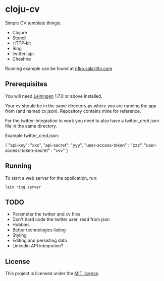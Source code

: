 # cloju-cv

Simple CV template thingie. 

* Clojure
* Stencil
* HTTP-kit
* Ring
* twitter-api
* Cheshire

Running example can be found at [n1ko.salaliitto.com][1]

## Prerequisites

You will need [Leiningen][2] 1.7.0 or above installed.

Your cv should be in the same directory as where you are running the app from (and named cv.json).
Repository contains mine for reference.

For the twitter-integration to work you need to also have a twitter_cred.json file
in the same directory.

Example twitter_cred.json:

{
	"api-key": "xxx",
	"api-secret": "yyy",
	"user-access-token" : "zzz",
	"user-access-token-secret" : "vvv"
}

## Running

To start a web server for the application, run:

    lein ring server

## TODO

 - Parameter the twitter and cv files
 - Don't hard code the twitter user, read from json
 - Hobbies
 - Better technologies listing
 - Styling
 - Editing and persisting data
 - Linkedin API integration?

## License

This project is licensed under the [MIT license](http://opensource.org/licenses/MIT).

[1]: http://n1ko.salaliitto.com
[2]: https://github.com/technomancy/leiningen